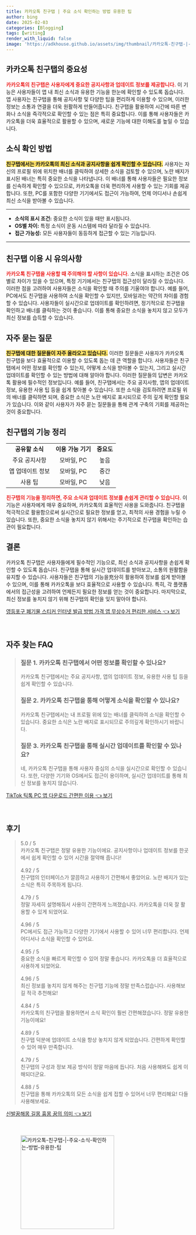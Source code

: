 ```yaml
---
title: 카카오톡 친구탭 | 주요 소식 확인하는 방법 유용한 팁
author: bing
date: 2025-02-03
categories: [Blogging]
tags: [writing]
render_with_liquid: false
image: 'https://adkhouse.github.io/assets/img/thumbnail/카카오톡-친구탭-|-주요-소식-확인하는-방법-유용한-팁.webp'
---
```



<h2 id='카카오톡 친구탭의 중요성'>카카오톡 친구탭의 중요성</h2>

<p><b><span style="color: #ee2323;">카카오톡의 친구탭은 사용자에게 중요한 공지사항과 업데이트 정보를 제공합니다.</span></b> 이 기능은 사용자들이 앱 내 최신 소식과 유용한 기능을 한눈에 확인할 수 있도록 돕습니다. 앱 사용자는 친구탭을 통해 공지사항 및 다양한 팁을 편리하게 이용할 수 있으며, 이러한 정보는 소통과 연결을 더욱 원활하게 만들어줍니다. 친구탭을 활용하여 시간에 따른 변화나 소식을 즉각적으로 확인할 수 있는 점은 특히 중요합니다. 이를 통해 사용자들은 카카오톡을 더욱 효율적으로 활용할 수 있으며, 새로운 기능에 대한 이해도를 높일 수 있습니다.</p>

<h2 id='소식 확인 방법'>소식 확인 방법</h2>

<p><b><span style="background-color: #ffe066;">친구탭에서는 카카오톡의 최신 소식과 공지사항을 쉽게 확인할 수 있습니다.</span></b> 사용자는 자신의 프로필 위에 위치한 배너를 클릭하여 상세한 소식을 검토할 수 있으며, 노란 배지가 표시된 배너는 특히 중요한 소식을 나타냅니다. 이 배너를 통해 사용자들은 필요한 정보를 신속하게 확인할 수 있으므로, 카카오톡을 더욱 편리하게 사용할 수 있는 기회를 제공합니다. 또한, PC를 포함한 다양한 기기에서도 접근이 가능하여, 언제 어디서나 손쉽게 최신 소식을 받아볼 수 있습니다.</p>

<hr />

<ul>
    <li><b>소식의 표시 조건:</b> 중요한 소식이 있을 때만 표시됩니다.</li>
    <li><b>OS별 차이:</b> 특정 소식이 운동 시스템에 따라 달라질 수 있습니다.</li>
    <li><b>접근 가능성:</b> 모든 사용자들이 동등하게 접근할 수 있는 기능입니다.</li>
</ul>

<hr />

<h2 id='친구탭 이용 시 유의사항'>친구탭 이용 시 유의사항</h2>

<p><b><span style="color: #ee2323;">카카오톡 친구탭을 사용할 때 주의해야 할 사항이 있습니다.</span></b> 소식을 표시하는 조건은 OS별로 차이가 있을 수 있으며, 특정 기기에서는 친구탭의 접근성이 달라질 수 있습니다. 이러한 점을 고려하여 사용자들은 소식을 확인할 때 주의를 기울여야 합니다. 예를 들어, PC에서도 친구탭을 사용하여 소식을 확인할 수 있지만, 모바일과는 약간의 차이를 경험할 수 있습니다. 사용자들이 실시간으로 업데이트를 확인하려면, 정기적으로 친구탭을 확인하고 배너를 클릭하는 것이 좋습니다. 이를 통해 중요한 소식을 놓치지 않고 모두가 최신 정보를 습득할 수 있습니다.</p>

<h2 id='자주 묻는 질문'>자주 묻는 질문</h2>

<p><b><span style="background-color: #ffe066;">친구탭에 대한 질문들이 자주 올라오고 있습니다.</span></b> 이러한 질문들은 사용자가 카카오톡 친구탭을 보다 효율적으로 이용할 수 있도록 돕는 데 큰 역할을 합니다. 사용자들은 친구탭에서 어떤 정보를 확인할 수 있는지, 어떻게 소식을 받아볼 수 있는지, 그리고 실시간 업데이트를 확인할 수 있는 방법에 대해 알아야 합니다. 이러한 질문들의 답변은 카카오톡 활용에 필수적인 정보입니다. 예를 들어, 친구탭에서는 주요 공지사항, 앱의 업데이트 정보, 유용한 사용 팁 등을 쉽게 찾아볼 수 있습니다. 또한 소식을 검토하려면 프로필 위의 배너를 클릭하면 되며, 중요한 소식은 노란 배지로 표시되므로 주의 깊게 확인할 필요가 있습니다. 이와 같이 사용자가 자주 묻는 질문들을 통해 관계 구축의 기회를 제공하는 것이 중요합니다.</p>

<h2 id='친구탭의 기능 정리'>친구탭의 기능 정리</h2>

<table>
    <tr>
        <td style="text-align: center; height: 17px;"><b>공유할 소식</b></td>
        <td style="text-align: center; height: 17px;"><b>이용 가능 기기</b></td>
        <td style="text-align: center; height: 17px;"><b>중요도</b></td>
    </tr>
    <tr>
        <td style="text-align: center; height: 17px;">주요 공지사항</td>
        <td style="text-align: center; height: 17px;">모바일, PC</td>
        <td style="text-align: center; height: 17px;">높음</td>
    </tr>
    <tr>
        <td style="text-align: center; height: 17px;">앱 업데이트 정보</td>
        <td style="text-align: center; height: 17px;">모바일, PC</td>
        <td style="text-align: center; height: 17px;">중간</td>
    </tr>
    <tr>
        <td style="text-align: center; height: 17px;">사용 팁</td>
        <td style="text-align: center; height: 17px;">모바일, PC</td>
        <td style="text-align: center; height: 17px;">낮음</td>
    </tr>
</table>

<p><b><span style="color: #ee2323;">친구탭의 기능을 정리하면, 주요 소식과 업데이트 정보를 손쉽게 관리할 수 있습니다.</span></b> 이 기능은 사용자에게 매우 중요하며, 카카오톡의 효율적인 사용을 도와줍니다. 친구탭을 적극적으로 활용함으로써 실시간으로 필요한 정보를 얻고, 최적의 사용 경험을 누릴 수 있습니다. 또한, 중요한 소식을 놓치지 않기 위해서는 주기적으로 친구탭을 확인하는 습관이 필요합니다.</p>

<h2 id='결론'>결론</h2>

<p>카카오톡 친구탭은 사용자들에게 필수적인 기능으로, 최신 소식과 공지사항을 손쉽게 확인할 수 있도록 돕습니다. 친구탭을 통해 실시간 업데이트를 받아보고, 소통의 원활함을 유지할 수 있습니다. 사용자들은 친구탭의 기능을充分히 활용하여 정보를 쉽게 받아볼 수 있으며, 이를 통해 카카오톡을 보다 효율적으로 사용할 수 있습니다. 특히, 각 플랫폼에서의 접근성을 고려하여 언제든지 필요한 정보를 얻는 것이 중요합니다. 마지막으로, 최신 정보를 놓치지 않기 위해 친구탭의 확인을 잊지 말아야 합니다.</p>


<p><a class="click-button" title="영등포구 폐기물 스티커 인터넷 발급 방법 가격 앱 무상수거 편리한 서비스" href="https://adkhouse.github.io/posts/%EC%98%81%EB%93%B1%ED%8F%AC%EA%B5%AC-%ED%8F%90%EA%B8%B0%EB%AC%BC-%EC%8A%A4%ED%8B%B0%EC%BB%A4-%EC%9D%B8%ED%84%B0%EB%84%B7-%EB%B0%9C%EA%B8%89-%EB%B0%A9%EB%B2%95-%EA%B0%80%EA%B2%A9-%EC%95%B1-%EB%AC%B4%EC%83%81%EC%88%98%EA%B1%B0-%ED%8E%B8%EB%A6%AC%ED%95%9C-%EC%84%9C%EB%B9%84%EC%8A%A4/" rel="dofollow">영등포구 폐기물 스티커 인터넷 발급 방법 가격 앱 무상수거 편리한 서비스 👈 보기</a></p><br>
<h2 id='자주_찾는_FAQ'>자주 찾는 FAQ</h2>
<div itemscope="" itemtype="https://schema.org/FAQPage"> 
<blockquote> 
<div itemscope="" itemprop="mainEntity" itemtype="https://schema.org/Question"> 
<h3 itemprop="name">질문 1. 카카오톡 친구탭에서 어떤 정보를 확인할 수 있나요?</h3> 
<div itemscope="" itemprop="acceptedAnswer" itemtype="https://schema.org/Answer"> 
<span itemprop="text"> 
<p>카카오톡 친구탭에서는 주요 공지사항, 앱의 업데이트 정보, 유용한 사용 팁 등을 쉽게 확인할 수 있습니다.</p> 
</span> 
</div> 
</div> 

<div itemscope="" itemprop="mainEntity" itemtype="https://schema.org/Question"> 
<h3 itemprop="name">질문 2. 카카오톡 친구탭을 통해 어떻게 소식을 확인할 수 있나요?</h3> 
<div itemscope="" itemprop="acceptedAnswer" itemtype="https://schema.org/Answer"> 
<span itemprop="text"> 
<p>카카오톡 친구탭에서는 내 프로필 위에 있는 배너를 클릭하여 소식을 확인할 수 있습니다. 중요한 소식은 노란 배지로 표시되므로 주의깊게 확인하시기 바랍니다.</p> 
</span> 
</div> 
</div> 

<div itemscope="" itemprop="mainEntity" itemtype="https://schema.org/Question"> 
<h3 itemprop="name">질문 3. 카카오톡 친구탭을 통해 실시간 업데이트를 확인할 수 있나요?</h3> 
<div itemscope="" itemprop="acceptedAnswer" itemtype="https://schema.org/Answer"> 
<span itemprop="text"> 
<p>네, 카카오톡 친구탭을 통해 사용자 중심의 소식을 실시간으로 확인할 수 있습니다. 또한, 다양한 기기와 OS에서도 접근이 용이하며, 실시간 업데이트를 통해 최신 정보를 놓치지 않습니다.</p> 
</span> 
</div> 
</div> 
</blockquote> 
</div>
<p><a class="click-button" title="TikTok 틱톡 PC 앱 다운로드 간편한 이용" href="https://adkhouse.github.io/posts/TikTok-%ED%8B%B1%ED%86%A1-PC-%EC%95%B1-%EB%8B%A4%EC%9A%B4%EB%A1%9C%EB%93%9C-%EA%B0%84%ED%8E%B8%ED%95%9C-%EC%9D%B4%EC%9A%A9/" rel="dofollow">TikTok 틱톡 PC 앱 다운로드 간편한 이용 👈 보기</a></p><br>
<h2 id='후기'>후기</h2>
<div itemscope itemtype="https://schema.org/Product">
  <blockquote>
  <div itemprop="review" itemscope itemtype="https://schema.org/Review">
      <div itemprop="reviewRating" itemscope itemtype="https://schema.org/Rating"> <span itemprop="ratingValue">5.0</span> / <span itemprop="bestRating">5</span> </div>
      <span itemprop="reviewBody">카카오톡 친구탭은 정말 유용한 기능이에요. 공지사항이나 업데이트 정보를 한곳에서 쉽게 확인할 수 있어 시간을 절약해 줍니다!</span>
  </div>
  <br>
  <div itemprop="review" itemscope itemtype="https://schema.org/Review">
      <div itemprop="reviewRating" itemscope itemtype="https://schema.org/Rating"> <span itemprop="ratingValue">4.92</span> / <span itemprop="bestRating">5</span> </div>
      <span itemprop="reviewBody">친구탭의 인터페이스가 깔끔하고 사용하기 간편해서 좋았어요. 노란 배지가 있는 소식은 특히 주목하게 됩니다.</span>
  </div>
  <br>
  <div itemprop="review" itemscope itemtype="https://schema.org/Review">
      <div itemprop="reviewRating" itemscope itemtype="https://schema.org/Rating"> <span itemprop="ratingValue">4.79</span> / <span itemprop="bestRating">5</span> </div>
      <span itemprop="reviewBody">정말 자세히 설명해줘서 사용이 간편하게 느껴졌습니다. 카카오톡을 더욱 잘 활용할 수 있게 되었어요.</span>
  </div>
  <br>
  <div itemprop="review" itemscope itemtype="https://schema.org/Review">
      <div itemprop="reviewRating" itemscope itemtype="https://schema.org/Rating"> <span itemprop="ratingValue">4.96</span> / <span itemprop="bestRating">5</span> </div>
      <span itemprop="reviewBody">PC에서도 접근 가능하고 다양한 기기에서 사용할 수 있어 너무 편리합니다. 언제 어디서나 소식을 확인할 수 있어요.</span>
  </div>
  <br>
  <div itemprop="review" itemscope itemtype="https://schema.org/Review">
      <div itemprop="reviewRating" itemscope itemtype="https://schema.org/Rating"> <span itemprop="ratingValue">4.95</span> / <span itemprop="bestRating">5</span> </div>
      <span itemprop="reviewBody">중요한 소식을 빠르게 확인할 수 있어 정말 좋습니다. 카카오톡을 더 효율적으로 사용하게 되었어요.</span>
  </div>
  <br>
  <div itemprop="review" itemscope itemtype="https://schema.org/Review">
      <div itemprop="reviewRating" itemscope itemtype="https://schema.org/Rating"> <span itemprop="ratingValue">4.96</span> / <span itemprop="bestRating">5</span> </div>
      <span itemprop="reviewBody">최신 정보를 놓치지 않게 해주는 친구탭 기능에 정말 만족스럽습니다. 사용해보길 적극 추천해요!</span>
  </div>
  <br>
  <div itemprop="review" itemscope itemtype="https://schema.org/Review">
      <div itemprop="reviewRating" itemscope itemtype="https://schema.org/Rating"> <span itemprop="ratingValue">4.84</span> / <span itemprop="bestRating">5</span> </div>
      <span itemprop="reviewBody">카카오톡의 친구탭을 활용하면서 소식 확인이 훨씬 간편해졌습니다. 정말 유용한 기능이에요!</span>
  </div>
  <br>
  <div itemprop="review" itemscope itemtype="https://schema.org/Review">
      <div itemprop="reviewRating" itemscope itemtype="https://schema.org/Rating"> <span itemprop="ratingValue">4.89</span> / <span itemprop="bestRating">5</span> </div>
      <span itemprop="reviewBody">친구탭 덕분에 업데이트 소식을 항상 놓치지 않게 되었습니다. 간편하게 확인할 수 있어 매우 만족합니다.</span>
  </div>
  <br>
  <div itemprop="review" itemscope itemtype="https://schema.org/Review">
      <div itemprop="reviewRating" itemscope itemtype="https://schema.org/Rating"> <span itemprop="ratingValue">4.79</span> / <span itemprop="bestRating">5</span> </div>
      <span itemprop="reviewBody">친구탭의 구성과 정보 제공 방식이 정말 마음에 듭니다. 처음 사용해봐도 쉽게 이해되더군요.</span>
  </div>
  <br>
  <div itemprop="review" itemscope itemtype="https://schema.org/Review">
      <div itemprop="reviewRating" itemscope itemtype="https://schema.org/Rating"> <span itemprop="ratingValue">4.88</span> / <span itemprop="bestRating">5</span> </div>
      <span itemprop="reviewBody">친구탭을 통해 카카오톡의 모든 소식을 쉽게 접할 수 있어서 너무 편리해요! 다들 사용해보세요.</span>
  </div>
  </blockquote>
</div>
<p><a class="click-button" title="신발꿈해몽 길몽 흉몽 꿈의 의미" href="https://adkhouse.github.io/posts/%EC%8B%A0%EB%B0%9C%EA%BF%88%ED%95%B4%EB%AA%BD-%EA%B8%B8%EB%AA%BD-%ED%9D%89%EB%AA%BD-%EA%BF%88%EC%9D%98-%EC%9D%98%EB%AF%B8/" rel="dofollow">신발꿈해몽 길몽 흉몽 꿈의 의미 👈 보기</a></p><br>
<figure class="image"><img src="https://adkhouse.github.io/assets/img/thumbnail/카카오톡-친구탭-|-주요-소식-확인하는-방법-유용한-팁.webp" alt="카카오톡-친구탭-|-주요-소식-확인하는-방법-유용한-팁" width="256" height="256"></figure>